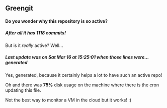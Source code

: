 ## Greengit

#### Do you wonder why this repository is so active?

##### After all it has 1118 commits!

But is it *really* active? Well...

##### Last update was on Sat Mar 16 at 15:25:01 when those lines were... generated

Yes, generated, because it certainly helps a lot to have such an active repo!

Oh and there was **75%** disk usage on the machine
where there is the cron updating this file.

Not the best way to monitor a VM in the cloud but it works! :)
